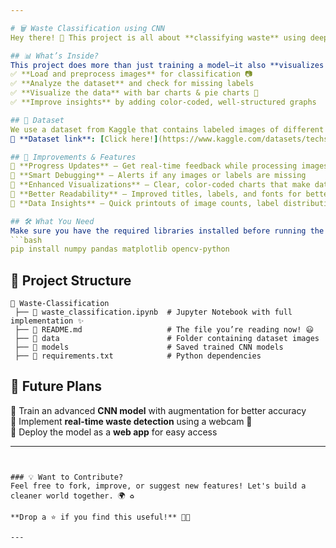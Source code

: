 ```yaml
---

# 🗑️ Waste Classification using CNN  
Hey there! 👋 This project is all about **classifying waste** using deep learning. With the help of **CNN (Convolutional Neural Networks)**, we aim to build a model that can recognize different types of waste from images—helping with better waste management and recycling efforts!  

## 📊 What’s Inside?  
This project does more than just training a model—it also **visualizes and analyzes** the dataset before jumping into classification. We use **Python, OpenCV, Pandas, and Matplotlib** to:  
✅ **Load and preprocess images** for classification 📷  
✅ **Analyze the dataset** and check for missing labels  
✅ **Visualize the data** with bar charts & pie charts 🥧  
✅ **Improve insights** by adding color-coded, well-structured graphs  

## 📌 Dataset  
We use a dataset from Kaggle that contains labeled images of different types of waste.  
📂 **Dataset link**: [Click here!](https://www.kaggle.com/datasets/techsash/waste-classification-data/data)  

## 🔧 Improvements & Features  
🔹 **Progress Updates** – Get real-time feedback while processing images  
🔹 **Smart Debugging** – Alerts if any images or labels are missing  
🔹 **Enhanced Visualizations** – Clear, color-coded charts that make data analysis easy  
🔹 **Better Readability** – Improved titles, labels, and fonts for better understanding  
🔹 **Data Insights** – Quick printouts of image counts, label distribution, and dataset stats  

## 🛠 What You Need  
Make sure you have the required libraries installed before running the project:  
```bash
pip install numpy pandas matplotlib opencv-python
```

## 📂 Project Structure  
```
📂 Waste-Classification
 ├── 📜 waste_classification.ipynb  # Jupyter Notebook with full implementation ✨
 ├── 📜 README.md                   # The file you’re reading now! 😃
 ├── 📂 data                        # Folder containing dataset images
 ├── 📂 models                      # Saved trained CNN models
 ├── 📜 requirements.txt            # Python dependencies
```

## 🚀 Future Plans  
🔹 Train an advanced **CNN model** with augmentation for better accuracy  
🔹 Implement **real-time waste detection** using a webcam 🎥  
🔹 Deploy the model as a **web app** for easy access  

---
```


### 💡 Want to Contribute?  
Feel free to fork, improve, or suggest new features! Let's build a cleaner world together. 🌍 ♻️  

**Drop a ⭐ if you find this useful!** 🚀😊  

---
